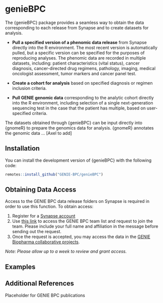# genieBPC

The {genieBPC} package provides a seamless way to obtain the data corresponding to each release from Synapse and to create datasets for analysis.

* **Pull a specified version of a phenomic data release** from Synapse directly into the R environment. The most recent version is automatically pulled, but a specific version can be specified for the purposes of reproducing analyses. The phenomic data are recorded in multiple datasets, including: patient characteristics (vital status), cancer diagnosis, cancer-directed drug regimens, pathology, imaging, medical oncologist assessment, tumor markers and cancer panel test. 

* **Create a cohort for analysis** based on specified diagnosis or regimen inclusion criteria. 

* **Pull GENIE genomic data** corresponding to the analytic cohort directly into the R environment, including selection of a single next-generation sequencing test in the case that the patient has multiple, based on user-specified criteria.

The datasets obtained through {genieBPC} can be input directly into {gnomeR} to prepare the genomics data for analysis. {gnomeR} annotates the genomic data ... [Axel to add]

## Installation

You can install the development version of {genieBPC} with the following code:

``` r
remotes::install_github("GENIE-BPC/genieBPC")
```

## Obtaining Data Access

Access to the GENIE BPC data release folders on Synapse is required in order to use this function. To obtain access:
1. Register for a [Synapse account](https://www.synapse.org/#!Reigster0)
2. Use [this link](https://www.synapse.org/#!Team:3399797) to access the GENIE BPC team list and request to join the team. Please include your full name and affiliation in the message before sending out the request.
3. Once the request is accepted, you may access the data in the [GENIE Biopharma collaborative projects](https://www.synapse.org/#!Synapse:syn21226493).

*Note: Please allow up to a week to review and grant access.*

## Examples

## Additional References 

Placeholder for GENIE BPC publications
